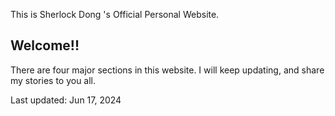 This is Sherlock Dong 's Official Personal Website.

## Welcome!!

There are four major sections in this website. I will keep updating, and share my stories to you all. 

Last updated: Jun 17, 2024
